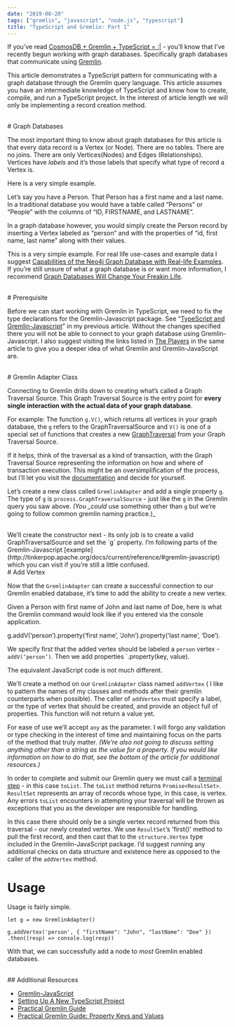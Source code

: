```yaml
---
date: "2019-08-20"
tags: ["gremlin", "javascript", "node.js", "typescript"]
title: "TypeScript and Gremlin: Part 1"
---
```


<style type="text/css">
  .gist-file
  .gist-data {max-height: 700px}

</style>

If you’ve read [CosmosDB + Gremlin + TypeScript = :|](https://notyourlanguage.com/post/cosmos_db/) - you’ll know that I’ve recently begun working with graph databases. Specifically graph databases that communicate using [Gremlin](https://tinkerpop.apache.org/gremlin.html).

This article demonstrates a TypeScript pattern for communicating with a graph database through the Gremlin query language. This article assumes you have an intermediate knowledge of TypeScript and know how to create, compile, and run a TypeScript project. In the interest of article length we will only be implementing a record creation method.

<br>
# Graph Databases

The most important thing to know about graph databases for this article is that every data record is a Vertex (or Node). There are no tables. There are no joins. There are only Vertices(Nodes) and Edges (Relationships). Vertices have _labels_ and it’s those labels that specify what type of record a Vertex is.

Here is a very simple example.

Let’s say you have a Person. That Person has a first name and a last name. In a traditional database you would have a table called “Persons” or “People” with the columns of “ID, FIRSTNAME, and LASTNAME”.

In a graph database however, you would simply create the Person record by inserting a Vertex labeled as “person” and with the properties of “id, first name, last name” along with their values.

This is a very simple example. For real life use-cases and example data I suggest [Capabilities of the Neo4j Graph Database with Real-life Examples](https://rubygarage.org/blog/neo4j-database-guide-with-use-cases). If you’re still unsure of what a graph database is or want more information, I recommend [Graph Databases Will Change Your Freakin Life](https://www.youtube.com/watch?v=GekQqFZm7mA).

<br>
# Prerequisite

Before we can start working with Gremlin in TypeScript, we need to fix the type declarations for the Gremlin-Javascript package. See “[TypeScript and Gremlin-Javascript](https://notyourlanguage.com/post/cosmos_db#typescript-and-gremlin-javascript)” in my previous article. Without the changes specified there you will not be able to connect to your graph database using Gremlin-Javascript. I also suggest visiting the links listed in [The Players](https://notyourlanguage.com/post/cosmos_db/#the-players) in the same article to give you a deeper idea of what Gremlin and Gremlin-JavaScript are.

<br>
# Gremlin Adapter Class

Connecting to Gremlin drills down to creating what’s called a Graph Traversal Source. This Graph Traversal Source is the entry point for **every single interaction with the actual data of your graph database**.

For example: The function `g.V()`, which returns all vertices in your graph database, the `g` refers to the GraphTraversalSource and `V()` is one of a special set of functions that creates a new [GraphTraversal](http://tinkerpop.apache.org/docs/current/reference/#traversal) from your Graph Traversal Source.

If it helps, think of the traversal as a kind of transaction, with the Graph Traversal Source representing the information on how and where of transaction execution. This might be an oversimplification of the process, but I’ll let you visit the [documentation](http://tinkerpop.apache.org/docs/current/reference/#traversal) and decide for yourself.

Let’s create a new class called `GremlinAdapter` and add a single property `g`. The type of `g` is `process.GraphTraversalSource` - just like the `g` in the Gremlin query you saw above. _(You \_could_ use something other than `g` but we’re going to follow common gremlin naming practice.)\_

<script src="https://gist.github.com/DnOberon/0ec88afef1f9f39b11ad41947f3b74a5.js"></script>

<br>
We’ll create the constructor next - its only job is to create a valid GraphTraversalSource and set the `g` property. I’m following parts of the Gremlin-Javascript [example](http://tinkerpop.apache.org/docs/current/reference/#gremlin-javascript) which you can visit if you’re still a little confused.
<script src="https://gist.github.com/DnOberon/bd02a94afffa9fc9a6af13a1b7645286.js"></script>

<br>
# Add Vertex

Now that the `GremlinAdapter` can create a successful connection to our Gremlin enabled database, it’s time to add the ability to create a new vertex.

Given a Person with first name of John and last name of Doe, here is what the Gremlin command would look like if you entered via the console application.

g.addV(‘person’).property(‘first name’, ‘John’).property(‘last name’, ‘Doe’).

We specify first that the added vertex should be labeled a `person` vertex - `addV(‘person’)`. Then we add properties `.property(key, value).

The equivalent JavaScript code is not much different.

We’ll create a method on our `GremlinAdapter` class named `addVertex` ( I like to pattern the names of my classes and methods after their gremlin counterparts when possible). The caller of `addVertex` must specify a label, or the type of vertex that should be created, and provide an object full of properties. This function will not return a value yet.

<script src="https://gist.github.com/DnOberon/09ae3039460177736ee4bb44e3eb31f3.js"></script>

For ease of use we’ll accept `any` as the parameter. I will forgo any validation or type checking in the interest of time and maintaining focus on the parts of the method that truly matter. _(We’re also not going to discuss setting anything other than a string as the value for a property. If you would like information on how to do that, see the bottom of the article for additional resources.)_

In order to complete and submit our Gremlin query we must call a [terminal step](http://tinkerpop.apache.org/docs/current/reference/#terminal-steps) - in this case `toList`. The `toList` method returns `Promise<ResultSet>`. `ResultSet` represents an array of records whose type, in this case, is vertex. Any errors `toList` encounters in attempting your traversal will be thrown as exceptions that you as the developer are responsible for handling.

In this case there should only be a single vertex record returned from this traversal - our newly created vertex. We use `ResultSet`’s 'first()' method to pull the first record, and then cast that to the `structure.Vertex` type included in the Gremlin-JavaScript package. I’d suggest running any additional checks on data structure and existence here as opposed to the caller of the `addVertex` method.

<script src="https://gist.github.com/DnOberon/cb4ad01f100b570bd8d255b46a288900.js"></script>

# Usage

Usage is fairly simple.

```
let g = new GremlinAdapter()

g.addVertex('person', { "firstName": "John", "lastName": "Doe" })
.then((resp) => console.log(resp))
```

With that, we can successfully add a node to _most_ Gremlin enabled databases.

<br>
## Additional Resources

- [Gremlin-JavaScript](http://tinkerpop.apache.org/docs/current/reference/#gremlin-javascript)
- [Setting Up A New TypeScript Project](https://alligator.io/typescript/new-project/)
- [Practical Gremlin Guide](http://kelvinlawrence.net/book/Gremlin-Graph-Guide.htm)
- [Practical Gremlin Guide: Property Keys and Values](http://kelvinlawrence.net/book/Gremlin-Graph-Guide.html#pkvrevisited)
